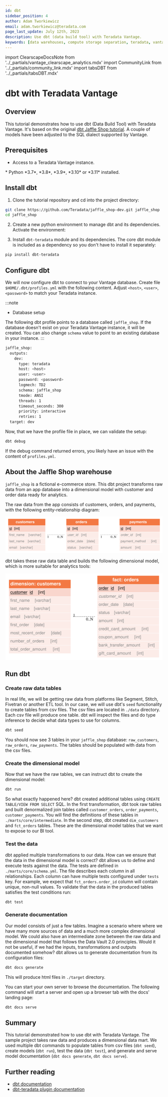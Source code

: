```yaml
---
id: dbt
sidebar_position: 4
author: Adam Tworkiewicz
email: adam.tworkiewicz@teradata.com
page_last_update: July 12th, 2023
description: Use dbt (data build tool) with Teradata Vantage.
keywords: [data warehouses, compute storage separation, teradata, vantage, cloud data platform, object storage, business intelligence, enterprise analytics, elt, dbt.]
---
```


import ClearscapeDocsNote from '../_partials/vantage_clearscape_analytics.mdx'
import CommunityLink from '../_partials/community_link.mdx'
import tabsDBT from '../_partials/tabsDBT.mdx'

# dbt with Teradata Vantage

## Overview

This tutorial demonstrates how to use dbt (Data Build Tool) with Teradata Vantage. It's based on the original [dbt Jaffle Shop tutorial](https://github.com/dbt-labs/jaffle_shop-dev). A couple of models have been adjusted to the SQL dialect supported by Vantage.

## Prerequisites

* Access to a Teradata Vantage instance.

<ClearscapeDocsNote />
* Python *3.7*, *3.8*, *3.9*, *3.10* or *3.11* installed.

## Install dbt

1. Clone the tutorial repository and cd into the project directory:
``` bash
git clone https://github.com/Teradata/jaffle_shop-dev.git jaffle_shop
cd jaffle_shop
```

2. Create a new python environment to manage dbt and its dependencies. Activate the environment:
<tabsDBT/>


3. Install `dbt-teradata` module and its dependencies. The core dbt module is included as a dependency so you don't have to install it separately:
```bash
pip install dbt-teradata
```

## Configure dbt

We will now configure dbt to connect to your Vantage database. Create file `$HOME/.dbt/profiles.yml` with the following content. Adjust `<host>`, `<user>`, `<password>` to match your Teradata instance.

:::note
* Database setup

The following dbt profile points to a database called `jaffle_shop`. 
If the database doesn't exist on your Teradata Vantage instance, it will be created. You can also change `schema` value to point to an existing database in your instance.
:::

```bash
jaffle_shop:
  outputs:
    dev:
      type: teradata
      host: <host>
      user: <user>
      password: <password>
      logmech: TD2
      schema: jaffle_shop
      tmode: ANSI
      threads: 1
      timeout_seconds: 300
      priority: interactive
      retries: 1
  target: dev
```

Now, that we have the profile file in place, we can validate the setup:

```bash
dbt debug
```

If the debug command returned errors, you likely have an issue with the content of `profiles.yml`.

## About the Jaffle Shop warehouse

`jaffle_shop` is a fictional e-commerce store. This dbt project transforms raw data from an app database into a dimensional model with customer and order data ready for analytics.

The raw data from the app consists of customers, orders, and payments, with the following entity-relationship diagram:

![](../images/dbt1.svg)

dbt takes these raw data table and builds the following dimensional model, which is more suitable for analytics tools:

![](../images/dbt2.svg)

## Run dbt

### Create raw data tables

In real life, we will be getting raw data from platforms like Segment, Stitch, Fivetran or another ETL tool. In our case, we will use dbt's `seed` functionality to create tables from csv files. The csv files are located in `./data` directory. Each csv file will produce one table. dbt will inspect the files and do type inference to decide what data types to use for columns.

```bash
dbt seed
```

You should now see 3 tables in your `jaffle_shop` database: `raw_customers`, `raw_orders`, `raw_payments`. The tables should be populated with data from the csv files.

### Create the dimensional model

Now that we have the raw tables, we can instruct dbt to create the dimensional model:
```bash
dbt run
```

So what exactly happened here? dbt created additional tables using `CREATE TABLE/VIEW FROM SELECT` SQL. In the first transformation, dbt took raw tables and built denormalized join tables called `customer_orders`, `order_payments`, `customer_payments`. You will find the definitions of these tables in `./marts/core/intermediate`.
In the second step, dbt created `dim_customers` and `fct_orders` tables. These are the dimensional model tables that we want to expose to our BI tool.

### Test the data

dbt applied multiple transformations to our data. How can we ensure that the data in the dimensional model is correct? dbt allows us to define and execute tests against the data. The tests are defined in `./marts/core/schema.yml`. The file describes each column in all relationships. Each column can have multiple tests configured under `tests` key. For example, we expect that `fct_orders.order_id` column will contain unique, non-null values. To validate that the data in the produced tables satisfies the test conditions run:

```bash
dbt test
```

### Generate documentation

Our model consists of just a few tables. Imagine a scenario where where we have many more sources of data and a much more complex dimensional model. We could also have an intermediate zone between the raw data and the dimensional model that follows the Data Vault 2.0 principles. Would it not be useful, if we had the inputs, transformations and outputs documented somehow? dbt allows us to generate documentation from its configuration files:

```bash
dbt docs generate
```

This will produce html files in `./target` directory.

You can start your own server to browse the documentation. The following command will start a server and open up a browser tab with the docs' landing page:

```bash
dbt docs serve
```

## Summary

This tutorial demonstrated how to use dbt with Teradata Vantage. The sample project takes raw data and produces a dimensional data mart. We used multiple dbt commands to populate tables from csv files (`dbt seed`), create models (`dbt run`), test the data (`dbt test`), and generate and serve model documentation (`dbt docs generate`, `dbt docs serve`).

## Further reading
* [dbt documentation](https://docs.getdbt.com/docs/)
* [dbt-teradata plugin documentation](https://github.com/Teradata/dbt-teradata)

<CommunityLink />
